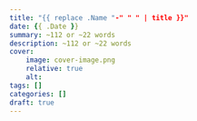 ```yaml
---
title: "{{ replace .Name "-" " " | title }}"
date: {{ .Date }}
summary: ~112 or ~22 words
description: ~112 or ~22 words
cover:
    image: cover-image.png
    relative: true
    alt:
tags: []
categories: []
draft: true
---
```


